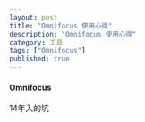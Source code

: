 ```yaml
---
layout: post
title: "Omnifocus 使用心得"
description: "Omnifocus 使用心得"
category: 工具
tags: ["Omnifocus"]
published: true
---
```


#### Omnifocus ####

14年入的坑